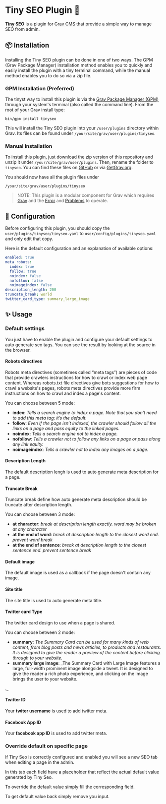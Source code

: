 # Tiny SEO Plugin 🎢

**Tiny SEO** is a plugin for [Grav CMS](http://github.com/getgrav/grav) that provide a simple way to manage SEO from admin.

## 📦 Installation

Installing the Tiny SEO plugin can be done in one of two ways. The GPM (Grav Package Manager) installation method enables you to quickly and easily install the plugin with a tiny terminal command, while the manual method enables you to do so via a zip file.

### GPM Installation (Preferred)

The tinyst way to install this plugin is via the [Grav Package Manager (GPM)](http://learn.getgrav.org/advanced/grav-gpm) through your system's terminal (also called the command line). From the root of your Grav install type:

    bin/gpm install tinyseo

This will install the Tiny SEO plugin into your `/user/plugins` directory within Grav. Its files can be found under `/your/site/grav/user/plugins/tinyseo`.

### Manual Installation

To install this plugin, just download the zip version of this repository and unzip it under `/your/site/grav/user/plugins`. Then, rename the folder to `tinyseo`. You can find these files on [GitHub](https://github.com/jimblue/grav-plugin-tinyseo) or via [GetGrav.org](http://getgrav.org/downloads/plugins#extras).

You should now have all the plugin files under

    /your/site/grav/user/plugins/tinyseo

> NOTE: This plugin is a modular component for Grav which requires [Grav](http://github.com/getgrav/grav) and the [Error](https://github.com/getgrav/grav-plugin-error) and [Problems](https://github.com/getgrav/grav-plugin-problems) to operate.

## 📐 Configuration

Before configuring this plugin, you should copy the `user/plugins/tinyseo/tinyseo.yaml` to `user/config/plugins/tinyseo.yaml` and only edit that copy.

Here is the default configuration and an explanation of available options:

```yaml
enabled: true
meta_robots:
  index: true
  follow: true
  noindex: false
  nofollow: false
  noimageindex: false
description_length: 200
truncate_break: world
twitter_card_type: summary_large_image
```

## ✨ Usage

### Default settings

You just have to enable the plugin and configure your default settings to auto generate seo tags.
You can see the result by looking at the source in the browser.

#### Robots directives

Robots meta directives (sometimes called “meta tags”) are pieces of code that provide crawlers instructions for how to crawl or index web page content. Whereas robots.txt file directives give bots suggestions for how to crawl a website's pages, robots meta directives provide more firm instructions on how to crawl and index a page's content.

You can choose between 5 mode:

* **index**: _Tells a search engine to index a page. Note that you don’t need to add this meta tag; it’s the default._
* **follow**: _Even if the page isn’t indexed, the crawler should follow all the links on a page and pass equity to the linked pages._
* **noindex**: _Tells a search engine not to index a page._
* **nofollow**: _Tells a crawler not to follow any links on a page or pass along any link equity._
* **noimageindex**: _Tells a crawler not to index any images on a page._

#### Description Length

The default description lengh is used to auto generate meta description for a page.

#### Truncate Break

Truncate break define how auto generate meta description should be truncate after description length.

You can choose between 3 mode:

* **at character**: _break at description length exactly. word may be broken at any character_
* **at the end of word**: _break at description length to the closest word end. prevent word break_
* **at the end of sentence**: _break at description length to the closest sentence end. prevent sentence break_

#### Default image

The default image is used as a callback if the page doesn't contain any image.

#### Site title

The site title is used to auto generate meta title.

#### Twitter card Type

The twitter card design to use when a page is shared.

You can choose between 2 mode:

* **summary**: _The Summary Card can be used for many kinds of web content, from blog posts and news articles, to products and restaurants. It is designed to give the reader a preview of the content before clicking through to your website._
* **summary large image**: _The Summary Card with Large Image features a large, full-width prominent image alongside a tweet. It is designed to give the reader a rich photo experience, and clicking on the image brings the user to your website.

._

#### Twitter ID

Your **twiter username** is used to add twitter meta.

#### Facebook App ID

Your **facebook app ID** is used to add twitter meta.

### Override default on specific page

If Tiny Seo is correctly configured and enabled you will see a new SEO tab when editing a page in the admin.

In this tab each field have a placeholder that reflect the actual default value generated by Tiny Seo.

To override the default value simply fill the corresponding field.

To get default value back simply remove you input.
